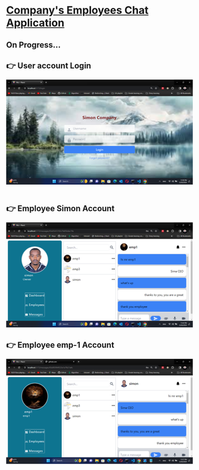 # <u>Company's Employees Chat Application</u>

## On Progress...

 ## :point_right: User account Login
![This is an alt text.](appLog.png)
<br>
<br>
 ## :point_right: Employee Simon Account 
  ![This is an alt text.](app-1.png)
<br>
## :point_right: Employee emp-1 Account
  ![This is an alt text.](app-2.png)